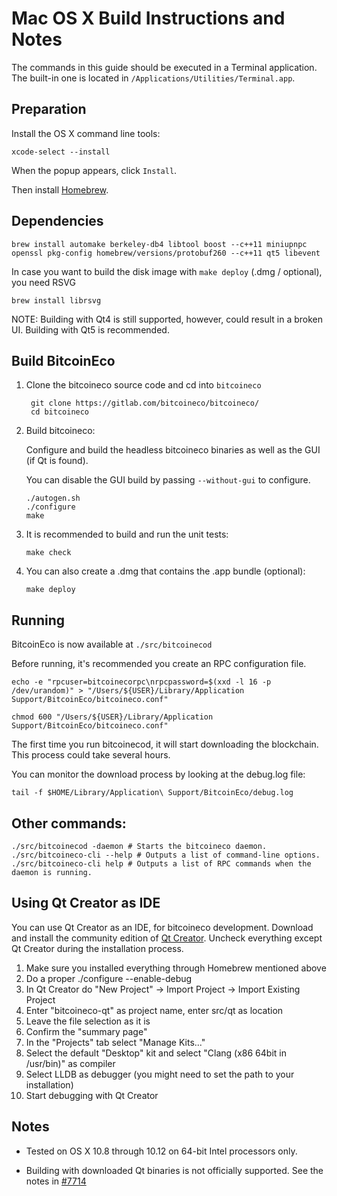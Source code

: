 Mac OS X Build Instructions and Notes
====================================
The commands in this guide should be executed in a Terminal application.
The built-in one is located in `/Applications/Utilities/Terminal.app`.

Preparation
-----------
Install the OS X command line tools:

`xcode-select --install`

When the popup appears, click `Install`.

Then install [Homebrew](http://brew.sh).

Dependencies
----------------------

    brew install automake berkeley-db4 libtool boost --c++11 miniupnpc openssl pkg-config homebrew/versions/protobuf260 --c++11 qt5 libevent

In case you want to build the disk image with `make deploy` (.dmg / optional), you need RSVG

    brew install librsvg

NOTE: Building with Qt4 is still supported, however, could result in a broken UI. Building with Qt5 is recommended.

Build BitcoinEco
------------------------

1. Clone the bitcoineco source code and cd into `bitcoineco`

        git clone https://gitlab.com/bitcoineco/bitcoineco/
        cd bitcoineco

2.  Build bitcoineco:

    Configure and build the headless bitcoineco binaries as well as the GUI (if Qt is found).

    You can disable the GUI build by passing `--without-gui` to configure.

        ./autogen.sh
        ./configure
        make

3.  It is recommended to build and run the unit tests:

        make check

4.  You can also create a .dmg that contains the .app bundle (optional):

        make deploy

Running
-------

BitcoinEco is now available at `./src/bitcoinecod`

Before running, it's recommended you create an RPC configuration file.

    echo -e "rpcuser=bitcoinecorpc\nrpcpassword=$(xxd -l 16 -p /dev/urandom)" > "/Users/${USER}/Library/Application Support/BitcoinEco/bitcoineco.conf"

    chmod 600 "/Users/${USER}/Library/Application Support/BitcoinEco/bitcoineco.conf"

The first time you run bitcoinecod, it will start downloading the blockchain. This process could take several hours.

You can monitor the download process by looking at the debug.log file:

    tail -f $HOME/Library/Application\ Support/BitcoinEco/debug.log

Other commands:
-------

    ./src/bitcoinecod -daemon # Starts the bitcoineco daemon.
    ./src/bitcoineco-cli --help # Outputs a list of command-line options.
    ./src/bitcoineco-cli help # Outputs a list of RPC commands when the daemon is running.

Using Qt Creator as IDE
------------------------
You can use Qt Creator as an IDE, for bitcoineco development.
Download and install the community edition of [Qt Creator](https://www.qt.io/download/).
Uncheck everything except Qt Creator during the installation process.

1. Make sure you installed everything through Homebrew mentioned above
2. Do a proper ./configure --enable-debug
3. In Qt Creator do "New Project" -> Import Project -> Import Existing Project
4. Enter "bitcoineco-qt" as project name, enter src/qt as location
5. Leave the file selection as it is
6. Confirm the "summary page"
7. In the "Projects" tab select "Manage Kits..."
8. Select the default "Desktop" kit and select "Clang (x86 64bit in /usr/bin)" as compiler
9. Select LLDB as debugger (you might need to set the path to your installation)
10. Start debugging with Qt Creator

Notes
-----

* Tested on OS X 10.8 through 10.12 on 64-bit Intel processors only.

* Building with downloaded Qt binaries is not officially supported. See the notes in [#7714](https://github.com/bitcoin/bitcoin/issues/7714)
